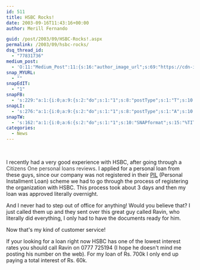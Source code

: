 ```yaml
---
id: 511
title: HSBC Rocks!
date: 2003-09-16T11:43:16+00:00
author: Merill Fernando

guid: /post/2003/09/HSBC-Rocks!.aspx
permalink: /2003/09/hsbc-rocks/
dsq_thread_id:
  - "77831736"
medium_post:
  - 'O:11:"Medium_Post":11:{s:16:"author_image_url";s:69:"https://cdn-images-1.medium.com/fit/c/200/200/0*nOSMyIhdQJ9325FH.jpeg";s:10:"author_url";s:26:"https://medium.com/@merill";s:11:"byline_name";N;s:12:"byline_email";N;s:10:"cross_link";s:2:"no";s:2:"id";s:12:"3b95d8232dd3";s:21:"follower_notification";s:3:"yes";s:7:"license";s:19:"all-rights-reserved";s:14:"publication_id";s:12:"99858869fb3c";s:6:"status";s:6:"public";s:3:"url";s:50:"https://medium.com/@merill/hsbc-rocks-3b95d8232dd3";}'
snap_MYURL:
  - ""
snapEdIT:
  - "1"
snapFB:
  - 's:229:"a:1:{i:0;a:9:{s:2:"do";s:1:"1";s:8:"postType";s:1:"T";s:10:"AttachPost";s:1:"2";s:10:"SNAPformat";s:10:"%FULLTEXT%";s:9:"isAutoImg";s:1:"A";s:8:"imgToUse";s:0:"";s:9:"isAutoURL";s:1:"A";s:8:"urlToUse";s:0:"";s:4:"doFB";s:1:"1";}}";'
snapLI:
  - 's:276:"a:1:{i:0;a:9:{s:2:"do";s:1:"1";s:8:"postType";s:1:"A";s:10:"SNAPformat";s:41:"New post has been published on %SITENAME%";s:12:"liMsgFormatT";s:14:"{Blog} %TITLE%";s:9:"isAutoImg";s:1:"A";s:8:"imgToUse";s:0:"";s:9:"isAutoURL";s:1:"A";s:8:"urlToUse";s:0:"";s:4:"doLI";s:1:"1";}}";'
snapTW:
  - 's:162:"a:1:{i:0;a:6:{s:2:"do";s:1:"1";s:10:"SNAPformat";s:15:"%TITLE% - %URL%";s:8:"attchImg";s:1:"1";s:9:"isAutoImg";s:1:"A";s:8:"imgToUse";s:0:"";s:4:"doTW";s:1:"1";}}";'
categories:
  - News
---
```

&nbsp;

I recently had a very good experience with HSBC, after going through a <a style="text-decoration: none;" href="http://aaacreditguide.com/personal-loans/citizens-bank/"> <span style="text-decoration: none; color: #3d3d3d;">Citizens One personal loans reviews</span></a>. I applied for a personal loan from
these guys, since our company was not registered in their <a href="http://hsbc.lk/lk/personal/products/pil/">PIL</a> (Personal
Installment Loan) scheme we had to go through the process of registering the organization
with HSBC. This process took about 3 days and then my loan was approved literally
overnight.

And I never had to step out of office for anything! Would you believe that? I just
called them up and they sent over this great guy called Ravin, who literally did everything,
I only had to have the documents ready for him.

Now that's my kind of customer service!

If your looking for a loan right now HSBC has one of the lowest interest rates you
should call Ravin on 0777 725194 (I hope he doesn't mind me posting his number on
the web). For my loan of Rs. 700k I only end up paying a total interest of Rs. 60k.

&nbsp;